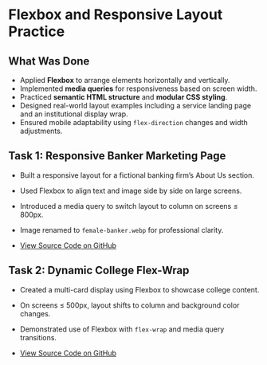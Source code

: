 # Flexbox and Responsive Layout Practice

## What Was Done

- Applied **Flexbox** to arrange elements horizontally and vertically.
- Implemented **media queries** for responsiveness based on screen width.
- Practiced **semantic HTML structure** and **modular CSS styling**.
- Designed real-world layout examples including a service landing page and an institutional display wrap.
- Ensured mobile adaptability using `flex-direction` changes and width adjustments.

## Task 1: Responsive Banker Marketing Page

- Built a responsive layout for a fictional banking firm’s About Us section.
- Used Flexbox to align text and image side by side on large screens.
- Introduced a media query to switch layout to column on screens ≤ 800px.
- Image renamed to `female-banker.webp` for professional clarity.

- [View Source Code on GitHub](about-bankers-responsive.html)

## Task 2: Dynamic College Flex-Wrap

- Created a multi-card display using Flexbox to showcase college content.
- On screens ≤ 500px, layout shifts to column and background color changes.
- Demonstrated use of Flexbox with `flex-wrap` and media query transitions.

- [View Source Code on GitHub](dynamic-college-wrap.html)
